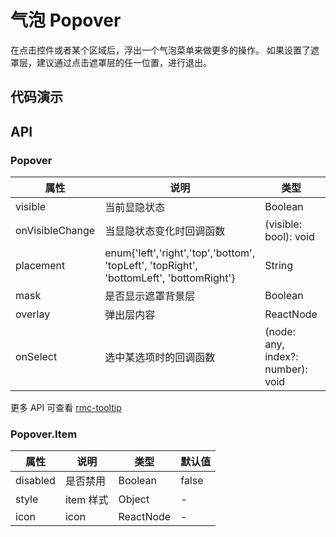 # 气泡 Popover
在点击控件或者某个区域后，浮出一个气泡菜单来做更多的操作。
如果设置了遮罩层，建议通过点击遮罩层的任一位置，进行退出。

## 代码演示

## API

### Popover

| 属性 | 说明 | 类型 | 默认值 |
|----|-----|------|------|
| visible    | 当前显隐状态    | Boolean |  false   |
| onVisibleChange    | 当显隐状态变化时回调函数    | (visible: bool): void |  -   |
| placement    | enum{'left','right','top','bottom', 'topLeft', 'topRight', 'bottomLeft', 'bottomRight'} | String |  'bottomRight'   |
| mask    | 是否显示遮罩背景层    | Boolean |  false  |
| overlay   | 弹出层内容    | ReactNode |  -   |
| onSelect   | 选中某选项时的回调函数    | (node: any, index?: number): void |  -   |

更多 API 可查看 [rmc-tooltip](https://github.com/react-component/m-tooltip#api)

### Popover.Item

| 属性 | 说明 | 类型 | 默认值 |
|----|-----|------|------|
| disabled   | 是否禁用    | Boolean |  false   |
| style  | item 样式    | Object |  -   |
| icon   | icon   | ReactNode |  -   |

